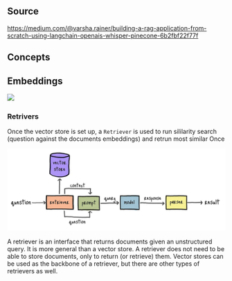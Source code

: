 
## Source
https://medium.com/@varsha.rainer/building-a-rag-application-from-scratch-using-langchain-openais-whisper-pinecone-6b2fbf22f77f

## Concepts

## Embeddings

![](2024-05-26-10-40-25.png)

### Retrivers

Once the vector store is set up, a `Retriever` is used to run sililarity search (question against the documents embeddings) and retrun most similar Once

![alt text](img/2024-05-26-10-06-37.png)

A retriever is an interface that returns documents given an unstructured query. It is more general than a vector store. A retriever does not need to be able to store documents, only to return (or retrieve) them. Vector stores can be used as the backbone of a retriever, but there are other types of retrievers as well.